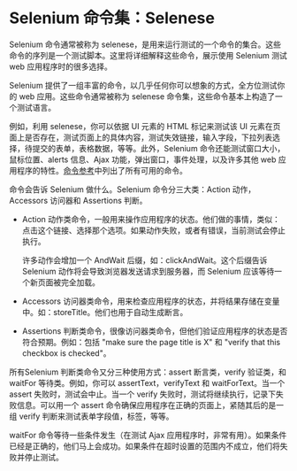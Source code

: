 # Selenium 命令集：Selenese

Selenium 命令通常被称为 selenese，是用来运行测试的一个命令的集合。这些命令的序列是一个测试脚本。这里将详细解释这些命令，展示使用 Selenium 测试 web 应用程序时的很多选择。
  
Selenium 提供了一组丰富的命令，以几乎任何你可以想象的方式，全方位测试你的 web 应用。这些命令通常被称为 selenese 命令集，这些命令基本上构造了一个测试语言。
  
例如，利用 selenese，你可以依据 UI 元素的 HTML 标记来测试该 UI 元素在页面上是否存在，测试页面上的具体内容，测试失效链接，输入字段，下拉列表选择，待提交的表单，表格数据，等等。此外，Selenium 命令还能测试窗口大小，鼠标位置、alerts 信息、Ajax 功能，弹出窗口，事件处理，以及许多其他 web 应用程序的特性。[命令参考](http://release.seleniumhq.org/selenium-core/1.0.1/reference.html)中列出了所有可用的命令。

命令会告诉 Selenium 做什么。Selenium 命令分三大类：Action 动作，Accessors 访问器和 Assertions 判断。

- Action 动作类命令，一般用来操作应用程序的状态。他们做的事情，类似：点击这个链接、选择那个选项。如果动作失败，或者有错误，当前测试会停止执行。

  许多动作会增加一个 AndWait 后缀，如：clickAndWait。这个后缀告诉 Selenium 动作将会导致浏览器发送请求到服务器，而 Selenium 应该等待一个新页面被完全加载。

- Accessors 访问器类命令，用来检查应用程序的状态，并将结果存储在变量中。如：storeTitle。他们也用于自动生成断言。

- Assertions 判断类命令，很像访问器类命令，但他们验证应用程序的状态是否符合预期。例如：包括 "make sure the page title is X" 和 "verify that this checkbox is checked"。

所有Selenium 判断类命令又分三种使用方式：assert 断言类，verify 验证类，和 waitFor 等待类。例如，你可以 assertText，verifyText 和 waitForText。当一个 assert 失败时，测试会中止。当一个 verify 失败时，测试将继续执行，记录下失败信息。可以用一个 assert 命令确保应用程序在正确的页面上，紧随其后的是一组 verify 判断来测试表单字段值，标签，等等。

waitFor 命令等待一些条件发生（在测试 Ajax 应用程序时，非常有用）。如果条件已经是正确的，他们马上会成功。如果条件在超时设置的范围内不成立，他们将失败并停止测试。
